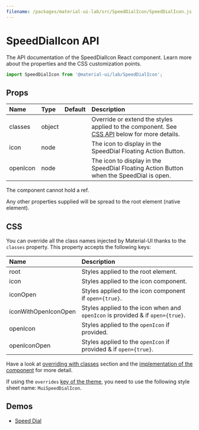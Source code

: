 ```yaml
---
filename: /packages/material-ui-lab/src/SpeedDialIcon/SpeedDialIcon.js
---
```


<!--- This documentation is automatically generated, do not try to edit it. -->

# SpeedDialIcon API

<p class="description">The API documentation of the SpeedDialIcon React component. Learn more about the properties and the CSS customization points.</p>

```js
import SpeedDialIcon from '@material-ui/lab/SpeedDialIcon';
```

## Props

| Name                                    | Type                                  | Default | Description                                                                                         |
| :-------------------------------------- | :------------------------------------ | :------ | :-------------------------------------------------------------------------------------------------- |
| <span class="prop-name">classes</span>  | <span class="prop-type">object</span> |         | Override or extend the styles applied to the component. See [CSS API](#css) below for more details. |
| <span class="prop-name">icon</span>     | <span class="prop-type">node</span>   |         | The icon to display in the SpeedDial Floating Action Button.                                        |
| <span class="prop-name">openIcon</span> | <span class="prop-type">node</span>   |         | The icon to display in the SpeedDial Floating Action Button when the SpeedDial is open.             |

The component cannot hold a ref.

Any other properties supplied will be spread to the root element (native element).

## CSS

You can override all the class names injected by Material-UI thanks to the `classes` property.
This property accepts the following keys:

| Name                                                | Description                                                                    |
| :-------------------------------------------------- | :----------------------------------------------------------------------------- |
| <span class="prop-name">root</span>                 | Styles applied to the root element.                                            |
| <span class="prop-name">icon</span>                 | Styles applied to the icon component.                                          |
| <span class="prop-name">iconOpen</span>             | Styles applied to the icon component if `open={true}`.                         |
| <span class="prop-name">iconWithOpenIconOpen</span> | Styles applied to the icon when and `openIcon` is provided & if `open={true}`. |
| <span class="prop-name">openIcon</span>             | Styles applied to the `openIcon` if provided.                                  |
| <span class="prop-name">openIconOpen</span>         | Styles applied to the `openIcon` if provided & if `open={true}`.               |

Have a look at [overriding with classes](/customization/overrides/#overriding-with-classes) section
and the [implementation of the component](https://github.com/mui-org/material-ui/blob/next/packages/material-ui-lab/src/SpeedDialIcon/SpeedDialIcon.js)
for more detail.

If using the `overrides` [key of the theme](/customization/themes/#css),
you need to use the following style sheet name: `MuiSpeedDialIcon`.

## Demos

- [Speed Dial](/lab/speed-dial/)
